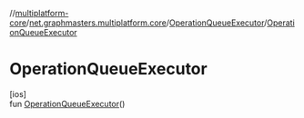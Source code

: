 //[multiplatform-core](../../../index.md)/[net.graphmasters.multiplatform.core](../index.md)/[OperationQueueExecutor](index.md)/[OperationQueueExecutor](-operation-queue-executor.md)

# OperationQueueExecutor

[ios]\
fun [OperationQueueExecutor](-operation-queue-executor.md)()

